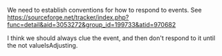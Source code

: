 We need to establish conventions for how to respond to events. See
<https://sourceforge.net/tracker/index.php?func=detail&aid=3053272&group_id=199733&atid=970682>

I think we should always clue the event, and then don't respond to it
until the not valueIsAdjusting.

